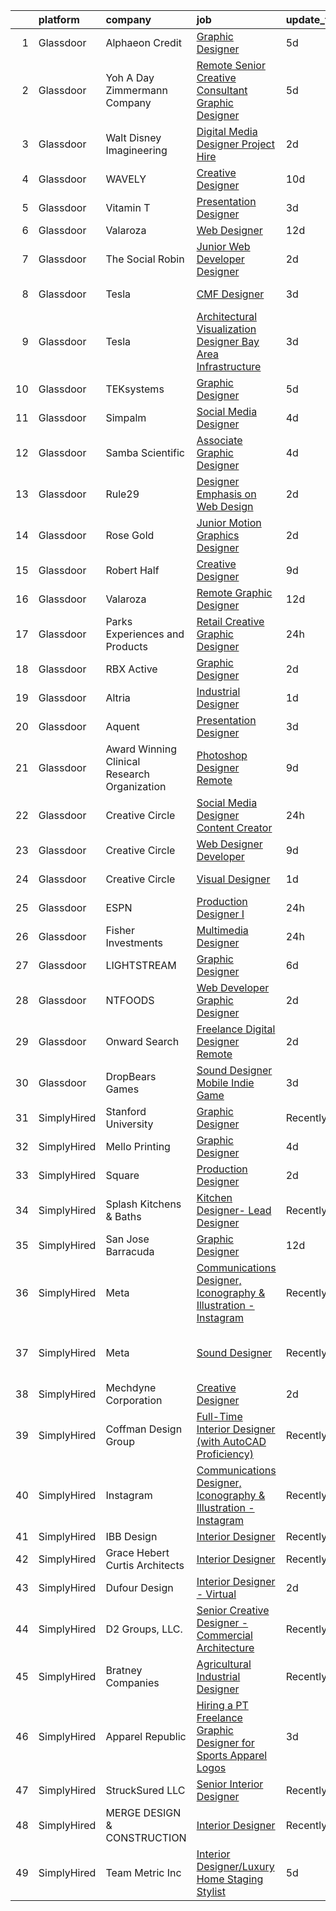 

|    | platform    | company                                      | job                                                                                                                                                                                                                                                                                                                                                                                                                                                                                                                                                                                                                                                                                                                                                                                                                                                                                                                                                                                                                                                                                                                                                                                                                                                                                                                                                                                                                   | update_time   | location                    |
|---:|:------------|:---------------------------------------------|:----------------------------------------------------------------------------------------------------------------------------------------------------------------------------------------------------------------------------------------------------------------------------------------------------------------------------------------------------------------------------------------------------------------------------------------------------------------------------------------------------------------------------------------------------------------------------------------------------------------------------------------------------------------------------------------------------------------------------------------------------------------------------------------------------------------------------------------------------------------------------------------------------------------------------------------------------------------------------------------------------------------------------------------------------------------------------------------------------------------------------------------------------------------------------------------------------------------------------------------------------------------------------------------------------------------------------------------------------------------------------------------------------------------------|:--------------|:----------------------------|
|  1 | Glassdoor   | Alphaeon Credit                              | [Graphic Designer](https://www.glassdoor.com/partner/jobListing.htm?pos=116&ao=1110586&s=58&guid=0000018378a658fd83c75dc492e14381&src=GD_JOB_AD&t=SR&vt=w&ea=1&cs=1_6773b9b1&cb=1664176511634&jobListingId=1008151102778&cpc=8795CF9063CD573D&jrtk=3-0-1gdsacm91ihnk801-1gdsacm9hii2p800-abcd5ecee57e47db--6NYlbfkN0BnrYInERJ5Dx43upzuCJT-nQFJR1QZO1CzI9s0vUeUfJZWnSVwM6sTMepdAUS1r-9wI9vl2Ek6oP4dSSjjvie65ySAeIg1e3HzzAQLY8ZWgdJ6a5iEeQCfPiomXysthzUx8llpKf_VXs7LF-k3ViVgUgdRJd4MlhboPWphQFXeypCOREIRtirE0vFZV2gl14mZLnaDfMxHBQDcXxPLVAalSRrqBRbMl4_99q6tRTOlRjF-PYYiy2y_Xiw2Vg73VgcTGuD5gL4MA9NnIsjXPBwtxH4jHKMKEylFC4V69-jAEX4HyD4DGoWLmb0wLFWmjOv81T_g0s9BPu8woaPMTrZE9ZjCM9tTSJ44fn6tr8Hg9s7F53WxJ4m5etioVdh5E5zHicLqqU-UvPX2nvG-A3HSemxOGjv2U97gmvOT690wJrawSPQS7HXmnH8W-G5frYWjiYqBM1HzQ7tW3un6df-IQ0kbAw9LsbgWsVEx4gG13zZapvg9XOhzB6qPQm0h3Sg%3D)                                                                                                                                                                                                                                                                                                                                                                                                                                                                                                                                                             | 5d            | Remote                      |
|  2 | Glassdoor   | Yoh  A Day   Zimmermann Company              | [Remote   Senior Creative Consultant   Graphic Designer](https://www.glassdoor.com/partner/jobListing.htm?pos=122&ao=1110586&s=58&guid=0000018378a658fd83c75dc492e14381&src=GD_JOB_AD&t=SR&vt=w&ea=1&cs=1_0526a62a&cb=1664176511635&jobListingId=1008151880610&cpc=42BEC95245890617&jrtk=3-0-1gdsacm91ihnk801-1gdsacm9hii2p800-61194d1946350c59--6NYlbfkN0Ae6Qmv8rNb3d5rEsMPL_plhvilYeiJERi7JqghURwQ9bm7MqXbBAiykq53oyuhTfuPYlFhF8X6HgwUoDGD5iKS4fjS8TWcE70hAqwUpJTB_osxRYZdE8qLbHwYCLVKa0Gde-vuAU9X0tJ7h4cMg25Wo5UlslE5_CfpadBdrIqtpJ8zLxfAXfRKEfvp0eXSkda-H32BkvO9OQ344gboZ5hchfskZGd70aX0BANcyPv_1sH86PgrMK9Lf1lWfBYzdY-M-CqXW7STUjWCBa9fcHgBx1rKMVkzHcj_-77R0D88wfsmD1vhB6M0T4Or64GHU_TWR6krkWvNLiRUkYUwRVKHcnndRLaH7yaPY8TuaHRYh3UXXt5zs9s5K2hKrboeUE0LMgXuaqF6UGFlgAdknFKmyvA6yutGxJycnjOI-Qy2Hn6W1-lwa44oPbr-qhOcfH0ITOD6e9-OSQ6Ekv2R1fwXPcVv8GW26GSI1Q9dPS-xbQhSldRRqrU7)                                                                                                                                                                                                                                                                                                                                                                                                                                                                                                                                     | 5d            | Davidson, NC                |
|  3 | Glassdoor   | Walt Disney Imagineering                     | [Digital Media Designer  Project Hire ](https://www.glassdoor.com/partner/jobListing.htm?pos=111&ao=1110586&s=58&guid=0000018378a658fd83c75dc492e14381&src=GD_JOB_AD&t=SR&vt=w&cs=1_963bd6be&cb=1664176511634&jobListingId=1008158048386&cpc=155EB9D5185558AF&jrtk=3-0-1gdsacm91ihnk801-1gdsacm9hii2p800-514e6df734af1d2c--6NYlbfkN0DAFTyt7pbDCC2JPO79CSdi1dIb81yjczP5qsKcZIxgiYm3-7g-689UDqHItQTwke_VEM3jQBujM6xSwsS2io1youCMPdKd9qb0_oeYnGuOQ6jS7T5iXnOH-GuuBjA-tb9B7Iq16BIuA_IMyNpbhwN6q7VUvapW4iwtBnU_6jxCKZXWS_ZEZ3ED4lrB9t2g7fA3phvkRI65gecVwyw-fiiz2nNn0yz6z3GOcUrNEZhhrQnYH8ZJIsAZ71BJ9icYWdQDH6JYwv-icFqyQ_6_WmyHOn3Z-X2WNt1GSbgDhkpFh6_wQi2j3Z6sfQK_ZteXmIo8desh8CdqCfPY7ToJ29AkGAOl_IUSgtQhkPK5vqJUzdVbTbYyoSQ1XMOKrP77jmGYMdhvYAutYvfXNKOAWVf5VVT1-I2njysU6NPqUrKaSOr6UU-zLIV2W9FRyPN8nEmCbKukOJFIaQ%3D%3D)                                                                                                                                                                                                                                                                                                                                                                                                                                                                                                                                                                                               | 2d            | Glendale, CA                |
|  4 | Glassdoor   | WAVELY                                       | [Creative Designer](https://www.glassdoor.com/partner/jobListing.htm?pos=105&ao=1110586&s=58&guid=0000018378a658fd83c75dc492e14381&src=GD_JOB_AD&t=SR&vt=w&ea=1&cs=1_06d37c5d&cb=1664176511633&jobListingId=1008142625068&cpc=8CDBB1EC89CF7160&jrtk=3-0-1gdsacm91ihnk801-1gdsacm9hii2p800-737676f5c0154e20--6NYlbfkN0CFsUkZ6y3FSz-mlD6L7ejB8QaNpXOZA9zECJrBSE1jTBuhyi8Ho6Z4rULrzApPUifffnvidq19erh0reHKuG2LGc-PaRBg9_M0nqUEoXY92QLSLCyvHryPIiTvUUp5E52ygbl_J0t6Wlvg8176ui6xWQB72LXkP3TfZk74oz6EzRA-RHxjNBNckmwEB7dQDsVQfr2fGbrVnE6KWj7FZQXvK9SiQ_z9c0Oo9T3fjyYHHe_jQGT6ICmmchthbsKFz1lny5rutHTnY28F54Z7RlfUOo7lSS_WGUn153WASuVkfPlX85LxyJp3W8mM9qLg0ph-kENcFmVD_6LwJ13ts9c-uqp8L5Pn-7nmNFxW53KxdbIkdd39aHCg9-zKtqZCGkWrsH9MUjp-g2j932q-Mci2kkAuOgJMIrJG8AD6ACabqCPd3m4Ij0JpEF47qCqQvzq7EsobeAf5MMy86KRVdLPV3f535zHckwj0te245X-Q_8npxMP7EdfzckXvKYI9bzWFcou9QvBVyQ%3D%3D)                                                                                                                                                                                                                                                                                                                                                                                                                                                                                                                                              | 10d           | Palo Alto, CA               |
|  5 | Glassdoor   | Vitamin T                                    | [Presentation Designer](https://www.glassdoor.com/partner/jobListing.htm?pos=129&ao=1110586&s=58&guid=0000018378a658fd83c75dc492e14381&src=GD_JOB_AD&t=SR&vt=w&cs=1_4ec0488f&cb=1664176511636&jobListingId=1008157089997&cpc=F41FEAB56D215062&jrtk=3-0-1gdsacm91ihnk801-1gdsacm9hii2p800-88ad136f7768b99c--6NYlbfkN0DMrcEu7yrtATojKJA7cEzGQ3FdRGWLh0CZQInL4ECGI6k5tN82kdM0OKoro5eXmjoLzNe9gkEIrgTKY1E3bSTIM3ovJvv87yNKFO9HMFtQk3_CWubqNFgbT3tcq5jdSgIn5zfJypJ9INedF8YYdrfsmDZp4RHJ0HciHXk9O-fuWmoUPxq7vD2HkWalXJC8H1gBfbRHbPZmraNpmdOFBAarG35qgU48M1LriXbyeIyj3Um6lEMIXbFl3bSOC_3tmE5xW1ZgAUXQ2KP59vkauH0pvuwuq2_EtqbhPUcPwvB-upG6lzdZj2M4Dgybppsc48zHLvJ8qjantNDf62PPy1GoaIXZyFYWwuFZsVbGYeZcx_N9rkvSmXulSbYylISnYQAKyRPcfMQRYDof8qjmuXn2yTGM5CiFbPEfavAW9ohdC5_9F6-rPJMmqJ3cCW00sIDwZbnr9QURRDO_Yc_-pGT_zmLr_DbVIJpWJomQagVFog%3D%3D)                                                                                                                                                                                                                                                                                                                                                                                                                                                                                                                                                                               | 3d            | Remote                      |
|  6 | Glassdoor   | Valaroza                                     | [Web Designer](https://www.glassdoor.com/partner/jobListing.htm?pos=115&ao=1110586&s=58&guid=0000018378a658fd83c75dc492e14381&src=GD_JOB_AD&t=SR&vt=w&ea=1&cs=1_9994c00f&cb=1664176511634&jobListingId=1008137283070&cpc=8795CF9063CD573D&jrtk=3-0-1gdsacm91ihnk801-1gdsacm9hii2p800-e7bd67bf739dd1dd--6NYlbfkN0AtR68e5gWpPxoovZgA7Udo-dcymoK0NpHFMpIgh7LYz-pALWxTaWXTuf_YaYMLl6HnR0u2e8VldQxFnwE1ILXBZhMhjYhKfkknD7NuIH00NYO5vPzTjAyeoJCCwgkuKjp_8QMPl8nZlAjYoJkoayNCY60Da6WB6sCWSJATqUWcvQvzgMbIfwB3rTAdXYfyk4o8ZQxCr26-Gk_XElh6fpUYzJsPqQqaAu5EYE5bglwPuSP-LnQnF2BfUA9vmDHOVyuJIK41Pk8Vargej6C8ADr5CuZm5PCufJ4XWmiWNotZGxDcdQHdpD2VDmyiXe3GmeosoOVdG-C49tAOVJDYuVR7CRr-dZ8mm-2AaUIe6qjsuylH9aQX7hP1-NlSYrGhq5ogelklSJn0NMQl9K9Erbez2lcj-jYsJHv-yxTZurPZGG7XT5cBT1VPyiC2MygesVB4ERHnyaNZtEQNnD-o124LfNvrBRIu83qbGEzA93OuarVU1ilAU5yL)                                                                                                                                                                                                                                                                                                                                                                                                                                                                                                                                                                               | 12d           | Remote                      |
|  7 | Glassdoor   | The Social Robin                             | [Junior Web Developer Designer](https://www.glassdoor.com/partner/jobListing.htm?pos=117&ao=1110586&s=58&guid=0000018378a658fd83c75dc492e14381&src=GD_JOB_AD&t=SR&vt=w&ea=1&cs=1_2d2dcf48&cb=1664176511635&jobListingId=1008158385207&cpc=32EE424DE2B657EB&jrtk=3-0-1gdsacm91ihnk801-1gdsacm9hii2p800-a4700ca198d49a1e--6NYlbfkN0BVEiCwtio_zq3mOGmhG3aHdQny94tlzy-k67z9IkphDraalBvzlH_uzJy8THcCVP2waJSd3yiwSETxdtK4p7WGdYe6iEdQIgLTJgRkgtmaAG-Ira_mL4q6O-3H-ODYq0f377Ah1rO660J0oLi7zvjCMqIM9s-nWo1gLlJP3or2dewY9edJ01451bpvce_yHEcXUnp1-EaPjthrk9e7n64tCCPL0QYbx_ujUPm_yEQznaS1HbPV8e8uIhkCyVtlMC6QIUW1fbeYQ4axP1MiX0882jHWOXnDceK5OOnmzOExcibW2e8Hmt63pGMVgcmbLV6RMrC8qgE1OVUAzWHVs_prMHrbd7tVLNUsE-bF_muSoHFBf30FsNL3nyLlbyqoks2DuPCA3pyObdmCH--eR_I8XUXRBLkCWKDWXfawIkIjDd_WunDJw3s_LCAepAidA2gyArZqSRYLUeWluC6XdcXphrriftXmMUdwLz_vzFDlr2app9UQCmVyaELQ-x2vzdNIM9DQUXlDqKhdsKvnouj-)                                                                                                                                                                                                                                                                                                                                                                                                                                                                                                                              | 2d            | Dallas, TX                  |
|  8 | Glassdoor   | Tesla                                        | [CMF Designer](https://www.glassdoor.com/partner/jobListing.htm?pos=104&ao=1110586&s=58&guid=0000018378a658fd83c75dc492e14381&src=GD_JOB_AD&t=SR&vt=w&cs=1_2b3258ba&cb=1664176511633&jobListingId=1008157424265&cpc=AC285F3A3ECA6BB0&jrtk=3-0-1gdsacm91ihnk801-1gdsacm9hii2p800-e5b6fd659ac67109--6NYlbfkN0BkX03mv_qGbDFMol2YHqLRvzzvm2LmpzMO_FcYL_FtJlnJTzsjtFTdelRG5HbGrIfKuF7l_SRluIDbA6x7-ZrHOnpgqq22kdZi0ruDgq2iCxZdrNlVNwoDh--bCuMS0aMg8vLSPT54XqRbM-4oy5TLAqE8B2-G5HdLOZK6iwwj53U5zWpGhWqzSvCo1EtPWaJs6BPrhQ_IbQD9CBomJZ8CfUf-AHt60WhHMtQyA8-kfAIJkOWJCYWavT9sq1aGQn86K944DM8MQHemy5Ps7FVA0V47RlqZS0WT02HK3a33kQ1Dj9kpGUtS31VHM6bFQzjcovghi8WTnicvJXw3SH7pojeGSD_AWAEowkeORxHppjJMSzjvSy2zV63CGZpgP9Bf6InQKWPm5wfREGcS4sXkJVmL5ppJxsBGqKNjWlUBUauGPTTyrahBJqDXNQvgHUhiSjf8NOOEhJIc6GCyGMI1-A8KCgOoDiekcFp9ciMJWg%3D%3D)                                                                                                                                                                                                                                                                                                                                                                                                                                                                                                                                                                                        | 3d            | Hawthorne, CA               |
|  9 | Glassdoor   | Tesla                                        | [Architectural Visualization Designer  Bay Area Infrastructure](https://www.glassdoor.com/partner/jobListing.htm?pos=110&ao=1110586&s=58&guid=0000018378a658fd83c75dc492e14381&src=GD_JOB_AD&t=SR&vt=w&cs=1_30d32a75&cb=1664176511634&jobListingId=1008157424103&cpc=9908D8D4413DBB8A&jrtk=3-0-1gdsacm91ihnk801-1gdsacm9hii2p800-c00e3ce54c079d87--6NYlbfkN0BkX03mv_qGbDFMol2YHqLRvzzvm2LmpzMO_FcYL_FtJlnJTzsjtFTdelRG5HbGrIfKuF7l_SRluDws8697LYRRPx4MMFF7B7pwyjHfCpqmLzDqtWZBv9sBU-l4VTomUZzFVEn3FD13pc01LVCjOXxofHXMT-b-Wgq_cKBdsuUzgshXU161LhD5RDvAit5h0xS3jpSwphVoS_u6sA1x81W6BvL9pSQE7bYP8Qcl1C8tmp5BUdsVKTOz4KEhO4xYQbf51aFOerm9YmslCnf0Qh29smJMxYA9RsITF36SU4wUNd7R5s1wkr5mw6sTIj8kjHd4M_5m9cVcQYW11l44g6AK33DDJruD0aMwK8gPARUpA5CeApuZgDcZSwBaGfcA5KnRF6SUmTcyaWbUW_GLdv2clANzJbPiT7Yz9GuBJljLgIUh6IOclw8xmsUm3ipUrJGVV0HTPWf0c26D_sSXjCVm63UgEpLRwlXkqynNAWHWuOyKqXqyS9UmeUely6jWXFzXm_yuAd_xPyUJQD4SjMswK-wHqRZ6wS8%3D)                                                                                                                                                                                                                                                                                                                                                                                                                                                                                     | 3d            | Fremont, CA                 |
| 10 | Glassdoor   | TEKsystems                                   | [Graphic Designer](https://www.glassdoor.com/partner/jobListing.htm?pos=125&ao=1110586&s=58&guid=0000018378a658fd83c75dc492e14381&src=GD_JOB_AD&t=SR&vt=w&cs=1_bc54a946&cb=1664176511635&jobListingId=1008152122701&cpc=5EFBB0462F9C6B7A&jrtk=3-0-1gdsacm91ihnk801-1gdsacm9hii2p800-57eb7788ebfccd96--6NYlbfkN0AuKz8EBO1xHDEL7V2YF9xF3dC_I9B9i-Zw2Jh8clPMK3KTieKealHQySFBD4L6FvN3yT6R0s_NIyCXReZvmu4kXgX2zyVoKuxs-Xiv3MEtbzhVPXRCKLg9lYfW9Byx-5OjnFu51hXtuvS3a86DG6QP5Eop4ocy-tdDYoIlgjVLlaxuPnOEiHEUvjKn3FvKnrVwK1JcpCGVEWWiNYrdilVQD_SmABdW0EOFzA58nXuzvqA3ctsT2o-jtSbk3mHk7DjpDCvflAl0W2ziRv5uLhLgmiKsgYdt0v8PCalMqPXrW4WdZaFbWYIhKtVnJb1_wcrJzLMdTj3GCA27luefZXIFy3suIIP_mi94C5ESiD5JJ7qwE6V__1t5QsaRzjoFPXdQREcEUwu1PhoBiOMQFxPmKczvb0FGAfe0bhDxMyWzI_a25ttrTV5VVpYRicXrFs0QmTjcljRCiQ-agRhI4CSnBH1vXrD2jC4LTzFZpEQ8slTVudCoiyBp4ni6b5fUuYt0k2SQvHoWKqoJfxyIoYubD4XMkp6cdw8C4eFUm7rLzWyj8ybpUHtATC73lp4nLKbkIpZHefu7rjrSXzYP0nJRPdMrgj_azz_A2Biunuf6IA5gah4Wk0Ac55qXzcym8uTF1zRYqypCj6wD9qUKm99JVGhBqPzmrfiBDqjGpdvpgbVnwTHt_kOejEZ4NbrGG7eltR1UhncCXIUWopya64MdxKFx75n68LA3FdKlgOMzz70ByWguODsZ0iF32RsD8Upq24u0XhAVQdoIPvXFVGiA9-gatIKAnIPZ8Buh1wbryeJMBuYSguxjzQojn_NaIisBAeNZW8_WZekZ8x_TZ3KrtNduX3NuEioxV33BmVF2rVjIH0A6LEm0K7AkEMI1MmcJjHpzkA8NImQFD-I3tE1CcG3o4R1OaUufo80z7ph1CcXu91623Z1z)                                                                                                                | 5d            | Lisle, IL                   |
| 11 | Glassdoor   | Simpalm                                      | [Social Media Designer](https://www.glassdoor.com/partner/jobListing.htm?pos=124&ao=1110586&s=58&guid=0000018378a658fd83c75dc492e14381&src=GD_JOB_AD&t=SR&vt=w&cs=1_88a44e88&cb=1664176511635&jobListingId=1008154093263&cpc=32EE424DE2B657EB&jrtk=3-0-1gdsacm91ihnk801-1gdsacm9hii2p800-8033258d13b4f54a--6NYlbfkN0A5_CZTeAtz3kOtxEKT8EXy2wheS-5sh6-eDUvXGvBqHzlUF1AGTlUbyxKlbFF4E844SRTgHgMPu8KJtz7DIOuGXCAcIho7mbP7KiJebUZzKecYbHnXPLSweYvdGDLdpDb2yy11XeJIXAKSpb7xy560AiPtZ5llt2zy-ZvAJzCHgIXGJgSBQ_bS5uk6IPZjWJHDlSndp0Wv15P7DNcjNFWH6Va9C-XElJLzAKwtv7qZIJdPptpZZWdf5Y515dJHUN6pWTtjAmdCS7En6sBDTQWOZ3fqFt6WuiFgTIaamyChNQnBrhRfht5gu2lN9EStZuNJINB402LKz4HwdsqkCuSfi930eQFyiqrY0r2sot6IiK15VrHdRayQpeDl2jnVnxbNxZdfDPsRk9tWs6YPCgDVe3uTr0tr7FfzQ3WGqGyfRs9GVFihPE6Ss4hpgFtQ8zcrO-bWawY3dPnXybvItN7Z2gNhi6VHdmdnBJHA-M3-uHanE39F-MC6J6c4ZY9j4Sc8ndWEvsCqZpAnOCSgn9ASdXoChHE8oj9f_juhU7sjDjqzA3PQU6r5W_Mk8buLlxw%3D)                                                                                                                                                                                                                                                                                                                                                                                                                                                                                             | 4d            | Remote                      |
| 12 | Glassdoor   | Samba Scientific                             | [Associate Graphic Designer](https://www.glassdoor.com/partner/jobListing.htm?pos=114&ao=1110586&s=58&guid=0000018378a658fd83c75dc492e14381&src=GD_JOB_AD&t=SR&vt=w&ea=1&cs=1_f749d91d&cb=1664176511634&jobListingId=1008153758790&cpc=8795CF9063CD573D&jrtk=3-0-1gdsacm91ihnk801-1gdsacm9hii2p800-122a8512618058d8--6NYlbfkN0B9r7Yfsmq1dEg5bJrWknERXzKBmO7UocWnp6Z50Xo8NzPq1eoKgHtnu-tYQIQxm2o_SrCwhlZdubjbRM-cBYG7X7k1MBmrVfR3OmyNLCl5MwVu7zlCd8Daf3sGi5GObRcLDgfINdOCMKivG9hACyrgIVx1_4TkBt7CqWI-cv3e6gfYqTMq0Jda98cvSBaY_z6Lx-A_rnJf2Kzxf-T9V4LX4zFgQAaA5wI1Wi48F23KITDIkF5wj5aoDa9UHJPT3xomZwHYlsoYAgPFhk7xANe977SbCFf4UmIodSKFmFFNAFjHpwKEHn6ojZ_1RXltWrHhuiHyA8Gf0TvGMMIRR4kZSH7BIPW0upqo_ivoou89tRZyS7muMT41bia16oDThjJkW75EVIpPeHJIP66EPqKx_xz7yaDd2SEYX67v-n_gNBPURKLER4whZJjb7s604J1vzFaRy5nB2c45PKy2aSpdGTG8SEy_VbU5gurnA86JGTrPfYaQZ-ukITBlS53F5rZhv0KQj0QCNQ%3D%3D)                                                                                                                                                                                                                                                                                                                                                                                                                                                                                                                                     | 4d            | Remote                      |
| 13 | Glassdoor   | Rule29                                       | [Designer  Emphasis on Web Design ](https://www.glassdoor.com/partner/jobListing.htm?pos=130&ao=1110586&s=58&guid=0000018378a658fd83c75dc492e14381&src=GD_JOB_AD&t=SR&vt=w&ea=1&cs=1_065cc5e3&cb=1664176511636&jobListingId=1008158594367&cpc=9908D8D4413DBB8A&jrtk=3-0-1gdsacm91ihnk801-1gdsacm9hii2p800-7b6a7981684e826c--6NYlbfkN0B9sbPvFWXKIKsO82pV8fq5-lBUJMdMZmNkGwz4z96d9XjXyz_N9W1xvX-H76EHUbuNJNSqlv7PkntgVBMySYkGe00W1FXl6GZmT6Biim6f3Tt0l-4yy1e7yU2GIdhkPzc62Mp1Kp_3FIqKEAhY7uSabq6jE9oThfMIX5ztDkyfLHAVmKSmf6g-xCpa7IBsRI3Pd1Etm8dZcHp3nHUT2ORaHKgswXHwOi9QPUzPgYUJJd3Y079CZX3d5xetj3oLxeRFvn6BR02gw8vPzkoZDn0VaXhgkEuTTzqlLk_bJ9zjIj1tyi_P3_ATGzroYgpvDfqjNiZdSjG4bMytAE73T6oi6RHOkMAfTgTwkukpzlloGaPUQ3I16wf8K_TGk4aeTLTWoKexNb1Et082pNS2ZxZyCm5lkIeoeA9wBLNRHvcYRopnW-ikkL-ALJrYA06fxM2KfdaJCtdxed-TjlqEtW2ZI6VIWUEg1OA2-_XPFRVJEcO_skudUH8m9RvT4kpCey4OHKR_SyTdYA%3D%3D)                                                                                                                                                                                                                                                                                                                                                                                                                                                                                                                              | 2d            | Remote                      |
| 14 | Glassdoor   | Rose   Gold                                  | [Junior Motion Graphics Designer](https://www.glassdoor.com/partner/jobListing.htm?pos=118&ao=1110586&s=58&guid=0000018378a658fd83c75dc492e14381&src=GD_JOB_AD&t=SR&vt=w&ea=1&cs=1_1d194d13&cb=1664176511635&jobListingId=1008157920523&cpc=8795CF9063CD573D&jrtk=3-0-1gdsacm91ihnk801-1gdsacm9hii2p800-5c858e4f830d7c84--6NYlbfkN0BkbmWc524n8nBCFPsW3pckO8GOD7n_LjyflpGml71e43gXVlJumHvHKACeMbDDkheIu2Nk5BuWz_Fk_rfatpGch0SS8jfygLn5A0_-AuDzfhwDKts4uwYT3iEiUlzE62D3Z-Dyxq-3jm-9aIaPRGdVYxgnbNELRh1DVuKjIfm6wM1gHJPqSvtCZmoK-1VYT-N_zrwLvomjUTnLCuc9a7B-AsXW-tUHwWbj22LTgsnzxU75pT-ilVKLEQfDogcCbhqaQaAvFKxtHOcRVM6VNSiOjwCG8rSGWH2EvaExxS3CgKVpQmnLo75lUZ_EkUACDR7sAW-HKjpyRFTCd76829uM9etGRH2Awbum5B-7SmVytwRN31gGz2g5IkQ21e5UsRT-bSq_CAq1nQxZv2f97Fyvl-Rg-fNm55SKmfZYnGdCPAA5YuG8GU7G5B0xpkzGCFMZGsv-t5cio4mDr_TxxhQdhjnv9TL68zpmaF9rXJOzr2JE7fCFWp68ZnMCOD5UA_gPUVuBn_9OFA%3D%3D)                                                                                                                                                                                                                                                                                                                                                                                                                                                                                                                                | 2d            | Remote                      |
| 15 | Glassdoor   | Robert Half                                  | [Creative Designer](https://www.glassdoor.com/partner/jobListing.htm?pos=120&ao=1110586&s=58&guid=0000018378a658fd83c75dc492e14381&src=GD_JOB_AD&t=SR&vt=w&ea=1&cs=1_440eb24d&cb=1664176511635&jobListingId=1008145465086&cpc=FD1C1DA32C38CFA7&jrtk=3-0-1gdsacm91ihnk801-1gdsacm9hii2p800-dd9eb1a10e487358--6NYlbfkN0CpzDdaQkua3np5pkmj49lKioZwmwxQ-yx5plwbYmV_My3ZZxK2JCK7y7YJJGYa-f5aOOQ1xL93J6HykvCjSRdpge20ISzulRd3OVaupE7j4p2G_Ol_Wtu8UwbdzWWCPJ1cvV2jPKjUmtA-PoEijgl_sIEe14uQBhH9KdIn0EfHgDB7OWE3RJORrov3lJ41Gwswp5-036IxMfMcizU8Jkk5s0nDqq2SLthNkfGPrfRZVJQvAWWU4RqO0Y-fpH6nSZHmKQPvGzLIdKZSwID5e-vpNWEbtRkbdM9ikYVftNGg7Z_nfaw0QrtdTjOquiW8yEYFw7Qv7-n8q0GFm06CM7044JQXLd8Tyh_OVdpeQ3J2eLPCDrZBl1hvf-jTbV8e1ZlaS2ZZSxJnwNVdfkXGJeuLlaT1N2AMzAIloLj0QrD7skoZu7hkCR8o5uH3nb09fGTnF7_hrzoks4o_ZyawHP6pFH9FlZPbWFkdiQCdLGKV2teFg-H7RSvoPf9R-PEtOQ3DRRZAF-eyNJBBvqUDWWKZhmrmtaDvpz5rWnzpMf8zAz0bpX3kM1QQiXp5pOk2Hcg%3D)                                                                                                                                                                                                                                                                                                                                                                                                                                                                                            | 9d            | Duluth, GA                  |
| 16 | Glassdoor   | Valaroza                                     | [Remote Graphic Designer](https://www.glassdoor.com/partner/jobListing.htm?pos=112&ao=1110586&s=58&guid=0000018378a658fd83c75dc492e14381&src=GD_JOB_AD&t=SR&vt=w&ea=1&cs=1_d4a72de7&cb=1664176511634&jobListingId=1008137095936&cpc=8795CF9063CD573D&jrtk=3-0-1gdsacm91ihnk801-1gdsacm9hii2p800-739c9d6a71a72283--6NYlbfkN0AtR68e5gWpPxoovZgA7Udo-dcymoK0NpHFMpIgh7LYz-pALWxTaWXT-7nX6wHhEykZksmTZ5JhukyEdmiwSHwtQSTcNlpGPnpfI2cuG4LXi6WsDZ_TSUR9qkC-NbKGV2ocO6SwTVsqb7RocpBRdKx9nQofAPWA0z0YUS-MicLQY3jgsOcE-GQkrx9SQBB4eBOyatqwrcxeEQJ595Kv_8302qoV1NvrawNfRDqToRDSPYLfMBzTJCadOMg8xDGF2aZ4r8Y5vjab0fYQ-PqyXl1xb39yOKWwXM54TAzB6fpYbZF3Fd9Tj4zDALk8PtjCBk6gP99jFfGxGBvyK-nrTzFKcvP1alXOacx77MJ8PJpRf4E9P9G5T-qnEWkIeCRBtDffSHTZLW9uBCLHIkfRojfkDGsnNX1l6eCdvhvEcAh_Ec5F8fYW2DXnI3xlzWxWM7iHfWqp5Rwa3y6CQqSKINs7WCyWI2dNunS43cMWfn-GchMv6r9U-tU80oMtZmOnILs%3D)                                                                                                                                                                                                                                                                                                                                                                                                                                                                                                                                                      | 12d           | Remote                      |
| 17 | Glassdoor   | Parks  Experiences and Products              | [Retail Creative Graphic Designer](https://www.glassdoor.com/partner/jobListing.htm?pos=113&ao=1110586&s=58&guid=0000018378a658fd83c75dc492e14381&src=GD_JOB_AD&t=SR&vt=w&cs=1_c98c3128&cb=1664176511634&jobListingId=1008161328888&cpc=A65DF3A704A48F9B&jrtk=3-0-1gdsacm91ihnk801-1gdsacm9hii2p800-e058d051e966c35e--6NYlbfkN0DAFTyt7pbDCC2JPO79CSdi1dIb81yjczP5qsKcZIxgiRd1qisRd4re16D_VG3-wzVq3sdwNCvtpX8GCQm58CkAvZ5k46yBBmKUCr366TVSbY3gOKClzE2pQE4aYa3h3c78h6igMKFyDjJgP6NS8j56V1Z4WKIVoQ4-L7-hDF96upGUSDMD06MpmC0bJQOM_hO1YGf2dtoFuFrzcdk6L-FwslKLklXwSg3GZmeGpRYsscjpYCq42J4NRL0sZFiddti0Bduz7QxNRaIgw2GR4g-uAbY9VIewcaGF64BkqwkTqIggXmBQogeqa-CE-tB4O-Zcu-5OD1GfjsORCTyiNkyc3hTXgkN5cN9Blg9TED0t7mtnO69mIl3IhuJtb02XMF0S763D7z3vXE50vcQJgpvPs-NBTgX0FN_aqbxnXzWBBcdBpE63Ts9UPPtLBamfrqs%3D)                                                                                                                                                                                                                                                                                                                                                                                                                                                                                                                                                                                                                  | 24h           | Kissimmee, FL               |
| 18 | Glassdoor   | RBX Active                                   | [Graphic Designer](https://www.glassdoor.com/partner/jobListing.htm?pos=108&ao=1110586&s=58&guid=0000018378a658fd83c75dc492e14381&src=GD_JOB_AD&t=SR&vt=w&ea=1&cs=1_87612b83&cb=1664176511634&jobListingId=1008158214548&cpc=6FC5BA77C9A4CD78&jrtk=3-0-1gdsacm91ihnk801-1gdsacm9hii2p800-11ee68c78bc4dabb--6NYlbfkN0AZvhOkyAhBdk5de4Z0mdPYLhvhL4eVWkjtXgH2Go7PuB2PCcyCTWBkulzMGXqeyC5CCXnzDcknSTuJ9_8HCnmOl_vHzSr-Lg9bH_6uhCpGsu5kyviSmhYY6rJouBs_btzlMoGvwqknmPRYlPqt2dwM3_R2H92pL22H6jUfJyUun9SK_MO3CpX83xMvNLc-ypvfZjC70IN0oqVUkl7DBHxHNUScnt3u2SpfUAxueuVQJDQU8DYZt_o-eu4sY64BhkuyHQJTkdkgemuRDcYwi7KnUNbBsTWRn6pJ4kN8ngRBMIxHdAuAriLZW144KddhTLfpGZa-hawiPWHQYlHOyb6G15cLZszpNDLmZed3S8tvsED-avIvmFw-4V1B0A0nTz5EZdAPGWWhnF26iGTPGoZXsIluZFZFfDhBU3F5vs4ENkfs4yoCL__ValW3Yn_QC-_wr2HIVkcNJ79gLd1DefrfFHsWBIN86jhzTLN7kWJ1n0047-YXeDweeRuDhtioXww%3D)                                                                                                                                                                                                                                                                                                                                                                                                                                                                                                                                                             | 2d            | Remote                      |
| 19 | Glassdoor   | Altria                                       | [Industrial Designer](https://www.glassdoor.com/partner/jobListing.htm?pos=106&ao=1110586&s=58&guid=0000018378a658fd83c75dc492e14381&src=GD_JOB_AD&t=SR&vt=w&cs=1_916e3ae1&cb=1664176511633&jobListingId=1008159562624&cpc=6193B0C32834B022&jrtk=3-0-1gdsacm91ihnk801-1gdsacm9hii2p800-dae7585cbdfe5b84--6NYlbfkN0B7uvCxWIReGEPHRUWBAmdZCCuHbj3nWC4Rk-wA8y_4CT8utHxNo9JwuAiNw3zWi0Ut-hp4hm329LhU3GNcAfD8enp-UjrpsPeL5NYJYIwO-vlNogM3JUl3kEFXd5j_tN4gFC0mW7_97n0EzjjgpUg4KtI2uDWmQeQ7t19SOGmUDFEddkb086YEtCzGD6YVOMBoU7Zx6N3j0jPRs-GNP1JGoVTqQjeqoNvSgIzQYqjUyRviWXwaThuWRq0FGbyhOoIVHSNu6QkI5KA_ZI95dx4jqsfHzlX0QYVv3k1oJhbGyZttbqYOx4mJeqIKHIhjrfVc9lzdzmgHlXudWDIfCP7YviRMmfr_2yohXz4fS2b9HnTdwitZ0alpHMGTX9SRRjdnsKiaOHznIHzetQgYfFrHCus6uYo_fkx4ChixW_RM-EM1d_a1ZZIZmMVe_wePhiCBe1QbAbu9wrWg-rYf5gCLZVwyMbL9dwEQ-Ny07-thvY9dfjcJcF4B2B_TKrcEX9KwbD8TQ9jxuroyFk0AqrtFIXfxhNQeVaz5Z3ty5JnCjU3LnZZ4vHqPP-83B4lW48IukwYGHycDcPPAvi-rdUJRFOWnm09OaXp-vh9Hok1uRlyPs_c9It6JSnNSTnMZf75zgWwnTxcZYpCyDcXv0MReo2letcE0Vr58iTn9Sqrk-8crHjCxQ1mSXbpYCXKHGRgvTJzosvMSwk_uu0_nsSMt6eJK1SSw45s%3D)                                                                                                                                                                                                                                                                                                                               | 1d            | Richmond, VA                |
| 20 | Glassdoor   | Aquent                                       | [Presentation Designer](https://www.glassdoor.com/partner/jobListing.htm?pos=127&ao=1110586&s=58&guid=0000018378a658fd83c75dc492e14381&src=GD_JOB_AD&t=SR&vt=w&cs=1_fee378a5&cb=1664176511636&jobListingId=1008157164735&cpc=9908D8D4413DBB8A&jrtk=3-0-1gdsacm91ihnk801-1gdsacm9hii2p800-93243c958a08c44e--6NYlbfkN0DMrcEu7yrtATojKJA7cEzGQ3FdRGWLh0CZQInL4ECGI9gD0Wolx9R2EDT7B77c2cTd71nsFwcUMF8InWsKrz8kmqPnFI3nwXGeUR0o7SnSTQ2t5zyD5S_rE-Mdwqijl3Ss5cFEvy_po0wEIawymqV0imnt1dV1lA8nwwkq2vMGDTm0ICmP0mV-4uhMuo61lijHrGZtEIoGO4BITI-JIGkATWifZBMZwkA72DmF2phaSppMclsNVkZKtQ6P-nbdp0Tu1vQ_r7_7279CoSAFO1oQtceKPEEqlZzU4vWJ9WgOrfF9yW-og4rc8zoROuyPRXLN6H6tuO8GaS-gp0T8otdtO4gFAw4GH_9zgPdtc0j806ur4P-9l70SGzdsLlDZbRzsmrz0IRUkmj2H15QRVLYcs5SLcSJUHmZavLiPf4Rnwn_AnhFFmuwH_T9XPgifsyvH7LKttQWWcW_BUdRajY7jYOmPoo7_1X8%3D)                                                                                                                                                                                                                                                                                                                                                                                                                                                                                                                                                                                             | 3d            | Remote                      |
| 21 | Glassdoor   | Award Winning Clinical Research Organization | [Photoshop Designer   Remote](https://www.glassdoor.com/partner/jobListing.htm?pos=101&ao=1110586&s=58&guid=0000018378a658fd83c75dc492e14381&src=GD_JOB_AD&t=SR&vt=w&ea=1&cs=1_c8902531&cb=1664176511633&jobListingId=1008144475055&cpc=07D58528F3898F33&jrtk=3-0-1gdsacm91ihnk801-1gdsacm9hii2p800-408acba2c8c62e7a--6NYlbfkN0AFCFO55fpwWo6oa9JKI3JcI2oWVPcccBj9Y6s5O2226Dvh15T1RmiKUF6Bkk2Tk4Z7BPQqCa54-e064Id8IzH-IWzj5_pJAzwqp1oR83P9plMbnmddAKZul6IIHzOn2_DJQREza9zEew-mX-MVDNw2Oq34c8u_ibHHSjmigu81FZv_cOnB6PCrwTPxMudVulUr_G8wK1S4RuVzv3UssVoapbCfPqY54UCj3cuDkR404RF6feF_y-Cg_zqChGzxjUNWnlLFAV6mLvK6sTYZBpQTpxV5wVCG73mRGczKqUSqBezEEZ4McCkgSQpoISvZQdUQccT3z9x4TvL4sU-Rs8IRtmXogL348aWBvl2K7OlVOWz7RXHw6r58tuyWts-N0b1a2muIZx77KhiHKHWEqzLa6EkDTUlUvOgOnnXHIQWDAtOHQ2M0377eAHGQeVvMPjhzMKUQsIZ1U5TZsF-BnvGffT5AW3bgRWFZ7VFxSG6d0dei-A0VPtNOhEWHGzoJeaqUuaBhu-pQK-z69CXtwVRE)                                                                                                                                                                                                                                                                                                                                                                                                                                                                                                                                | 9d            | Remote                      |
| 22 | Glassdoor   | Creative Circle                              | [Social Media Designer Content Creator](https://www.glassdoor.com/partner/jobListing.htm?pos=121&ao=1110586&s=58&guid=0000018378a658fd83c75dc492e14381&src=GD_JOB_AD&t=SR&vt=w&cs=1_43c355d3&cb=1664176511635&jobListingId=1008160429794&cpc=B076152010A3B66C&jrtk=3-0-1gdsacm91ihnk801-1gdsacm9hii2p800-fc91e2e702dab2f1--6NYlbfkN0BPwlZa85gbT4Q3XYQoU_uQn0Qmw9zd_9UNfmcwtqAVud1yvyq1Z4UAlx1bxhDUi3KZ7XhCf0NRHAiJiKB5PQ8Jwin_xVrqSlFkEgQLYqD2IOMkVg4HoN76l9O5pt3NUkKOWjiNRAV5eChZDyZQacrlyffxSJFFla35QQSwAosDon5Pgv8hpQs_opL3Ps7FMF_8nbzSXObmaU6nIfJvWX6qHP770RJ-socGNZk-L_OMeohl0WKquBQdEADdX5b1G-ZOsxWv2Gj52bGY4hO_ik49rvqMLVqkydqY4HRHvwqlaIGFmobx6VAcEaH3YmJpBC9zGUFTOFbqorhQSC3E9yY8frnBpt0QaA6I8I01NYj2uTnFDLEtZYce_rqCjlJQ5oTxNGbWbUHU-iOukdAohvQn1Tr-ox9X6S0LDte_qLnzDuXidDn1bpTsHje87hHMKsuzeLNdZkyq3xuZeXmXjwNQjFjmCknMVfZ3wdAcIhQm3ZjMinGGfRL_3-VufoZlxj1H6Zhb0sH2ReuJc_nA93yV)                                                                                                                                                                                                                                                                                                                                                                                                                                                                                                                           | 24h           | Boca Raton, FL              |
| 23 | Glassdoor   | Creative Circle                              | [Web Designer   Developer](https://www.glassdoor.com/partner/jobListing.htm?pos=123&ao=1110586&s=58&guid=0000018378a658fd83c75dc492e14381&src=GD_JOB_AD&t=SR&vt=w&cs=1_647df26d&cb=1664176511635&jobListingId=1008144518073&cpc=47CFDC01B3F81FAC&jrtk=3-0-1gdsacm91ihnk801-1gdsacm9hii2p800-509f68923e5c071b--6NYlbfkN0BPwlZa85gbT4Q3XYQoU_uQn0Qmw9zd_9UNfmcwtqAVud1yvyq1Z4UAlx1bxhDUi3IylK4O56pvEW6nbq40hYO2z1Zqn6T_tUYXwOh7VB0bbJVVxeqDOCJla6Nk70emjPvRumMlH-6lYRvkogN5p-649NG-Yh8cwCHV7E95Ji0fYN-xtfAs2-FJ9NHryZmFASvcTsWTwYzqQbHajZbSkcs74r_Zm8LYMJWmi9jB7XV54neZKnav4hJFRB62_dVVPBMxuHVw-08S1P8w8feR8WpEc5pwZpBwsKNB8b6jEDfZgT0pM_zTmPMj007fr4y_CITjK8OCKIcMKmJW4bxbnnGq4BI9EUx_s4i3Wn2ODogPk-myMDOgjONy0rfDGAFZvguS8JxwNwVV4Z3SVYlNpZ9KO93UXLLYMhVgjgu5iyQlenffKsEpsKc6ZmHNiJnnV3bQlC7kt0rizYBfytGPLAkmF25R3Sgy8JmSMxerPrmX0K0odD42GhMiyGM628D1dkIqVkRJRu1BI4lC2l_HtEfu)                                                                                                                                                                                                                                                                                                                                                                                                                                                                                                                                        | 9d            | Irving, TX                  |
| 24 | Glassdoor   | Creative Circle                              | [Visual Designer](https://www.glassdoor.com/partner/jobListing.htm?pos=119&ao=1110586&s=58&guid=0000018378a658fd83c75dc492e14381&src=GD_JOB_AD&t=SR&vt=w&cs=1_e85fd024&cb=1664176511635&jobListingId=1008159692201&cpc=82B3195DA92CAF92&jrtk=3-0-1gdsacm91ihnk801-1gdsacm9hii2p800-adbd14ebdae22025--6NYlbfkN0BPwlZa85gbT4Q3XYQoU_uQn0Qmw9zd_9UNfmcwtqAVud1yvyq1Z4UAlx1bxhDUi3JW7SFxrPrKhxvwDRSOp4KS92Ik-Oysvvh5vVFqrMlQobhtm3baSjUYY382I13WR3LUEC8uUxrpTWn1cBAxSTqiEt9RlRkIyJyst1Ozt2G3eyu45ncwfy-4S6I_qzc2imzfTkUp93c8KWByIGolo2FhdeBz4Dye9pIDWe131oneGdcBmC1LxEhPFieOzcZ2a3QC-OUm5FsgZkY5kqiGBU4KIE802o5A5l5Rrri8fjKk1u4gA2q5JiVL1KWrEdPSJZGE1zRi31LIVqA63Dz7Ax62h6hLWu9aFXZBey2G0771LKCS9FWO5jwROgCA2V1HpVIasJS77J15mcVQGXd3kXIs8pC8Afj3hMe7DusvCGTeW0XCXafQ54t2GFKfxuTwZREe8I4TKyGBdbAnnPwAaNAzLHAHcGYVEvE8kbYppl_-YL4KmYxZyDzS2Vb-OoB4xKH7-oL_ARxE1tw8lBICg-_q)                                                                                                                                                                                                                                                                                                                                                                                                                                                                                                                                                 | 1d            | Mountain View, CA           |
| 25 | Glassdoor   | ESPN                                         | [Production Designer I](https://www.glassdoor.com/partner/jobListing.htm?pos=102&ao=1110586&s=58&guid=0000018378a658fd83c75dc492e14381&src=GD_JOB_AD&t=SR&vt=w&cs=1_b12a6391&cb=1664176511633&jobListingId=1008161328881&cpc=F41FEAB56D215062&jrtk=3-0-1gdsacm91ihnk801-1gdsacm9hii2p800-2ee4bcd7c3c9506f--6NYlbfkN0DAFTyt7pbDCC2JPO79CSdi1dIb81yjczP5qsKcZIxgiYm3-7g-689Ur9xqU8QiYHW1aQC5h_RHpTgEY-FskeGoLow4ZFeQjQUjGNTpdwi8cW5JzQV4fP8YX3Bl2-j0LdPNfTuX5KesE9mlFQ_ROwwKN4PSd0aD0uZmpd8JuK0-cXtz-Hw2hPshmJU01LwqG_uYn_dUnuanf45jRI2hFqii2XEdLDTEfA1g_MlUAe_1Ljor6YdKPEMUUwLRVEkXwBoL90QyYBAH8ZR1mEoS-bE8EVietL65RzbS_XKK2ZAQxfvySEjvl-bdZuI3l_QUDApkBzCIoDR-qAk8s5rOLQCd3pdS98F4LkmgB-YVvlDOy-0TG1328CT4OIb3EtVMAGHLZChrrpCRxwzhmg5EmBCUAHg2a24s93hkLmcbpo1d963UzTGDTKTS8LANfQ95-e0%3D)                                                                                                                                                                                                                                                                                                                                                                                                                                                                                                                                                                                                                             | 24h           | Bristol, CT                 |
| 26 | Glassdoor   | Fisher Investments                           | [Multimedia Designer](https://www.glassdoor.com/partner/jobListing.htm?pos=109&ao=1110586&s=58&guid=0000018378a658fd83c75dc492e14381&src=GD_JOB_AD&t=SR&vt=w&cs=1_accce6e5&cb=1664176511633&jobListingId=1008161389799&cpc=32EE424DE2B657EB&jrtk=3-0-1gdsacm91ihnk801-1gdsacm9hii2p800-1b5229ac3623f75e--6NYlbfkN0Bl3v-xNSUlX6M4P4y9QgmujL-lOT3HgqySKLBFYL1_9cuj82YyVgUSe3fY2j932n0XMBj9EbskflQXB7hAFeNVx2Gacxk7G2M4j6aJY_SzyKgMIYl_40gFCdRPOzei15E7K1VyqaJ21-CzvbdyuE7jKTWdIJwFXWRJ3QsO0tlYc8smoW-KaRgKMikveeXY6TR4-verKC-kZYy6fc__HxZojTDWbeBvM4xNUHB_fU4_pJuHB0dBCAGz7iiM_5UcIu8NBhKNDlSYY1BfyQjyLmTMCpHW8wLmLkt-wyLal4j919FFOLuy9v1mtt9MjQywfcIdtKUEmkNQwAVISvgXp4VlCSMW4TTFgDv7seUUppVJNqW8CtB07MUtw8pjHGNl-Ntnil7XM_Cwr7P8EICZRlgs2TN6hY4OK5drRQW9AqKlKoRqOROVkEowmvtF875xg0uOrPpXIJocHg%3D%3D)                                                                                                                                                                                                                                                                                                                                                                                                                                                                                                                                                                                                                 | 24h           | Plano, TX                   |
| 27 | Glassdoor   | LIGHTSTREAM                                  | [Graphic Designer](https://www.glassdoor.com/partner/jobListing.htm?pos=126&ao=1110586&s=58&guid=0000018378a658fd83c75dc492e14381&src=GD_JOB_AD&t=SR&vt=w&ea=1&cs=1_d0636acc&cb=1664176511636&jobListingId=1008148712327&cpc=AC285F3A3ECA6BB0&jrtk=3-0-1gdsacm91ihnk801-1gdsacm9hii2p800-6edb8273d2d1874c--6NYlbfkN0C_-2SRK1RVDhpf-slM4KCmyuX9KaErJfzz60Weic6r3LXwiquozlTWXMcZPQ-epAOvTbqwTiF8hHMnJ4ZfIx0vVod4tb6gRVs-VhjCvgU8_R6evQss2j5JqtyD_GilDQoPfuwZ1XmiHcJTxCrvmFubVLY9noLXZ60lV-sUoFbaMHiqOcmTUUbPi3wUcr69kMckVplX2EGdUHyYsiDlaxokT680txuhTYfPyKMNaF6aUa2Qzgcf7fTDCIeC1eEUlKglFyRVcgne_yBUr6ERnKVDXicasWuu28s6dL0CqTua4_Wvp1L8CCvWooi46vt5MDCF5xTGqm_qCKFJ-SErS9fovzekJdvG3fPG9Fn1PTN6qRS1KVYIHk8MKNKCz5fp7DV_QfPReCO_iHlikEkjBmUGsNvd6cCDS4Nm46kSKN6FHbxJRBF9tE0d83bjcEiZGctu0Y4TyfCCWGflfvwmb4TUiiLC2iP4vfWjrRjTM45sXD0BHEMKR3VJ)                                                                                                                                                                                                                                                                                                                                                                                                                                                                                                                                                                           | 6d            | Remote                      |
| 28 | Glassdoor   | NTFOODS                                      | [Web Developer Graphic Designer](https://www.glassdoor.com/partner/jobListing.htm?pos=103&ao=1110586&s=58&guid=0000018378a658fd83c75dc492e14381&src=GD_JOB_AD&t=SR&vt=w&ea=1&cs=1_7d1eba81&cb=1664176511633&jobListingId=1008158473502&cpc=654405A9B1E0A9F5&jrtk=3-0-1gdsacm91ihnk801-1gdsacm9hii2p800-fe38243d77069748--6NYlbfkN0AdfXZJl0GGXUSalzVGUWVSLKSqBOtgqDvQLIDRjNDC3sXSD2pGaliFmJwsem2D-NEY6zdgv8Vut9ykzrzubb2RSXGbFBr2vSgQTa8WgPxDwYq6Wpsix0WuVBWG_wAift98Al_YAJFUCfIX4perZgCFJ92WXvPYwrdPuM7VE_DVa2q313uR2JO5oCn_BB-Lv71z3tBi9YmDGO0kwOmeNZIoV-RLrJAsNDpOAULoB0lAs6EOqfHrsI1XW6ZAaG3MYt1jow9dOUsiwGN6iZbxs3h8nwlrDl1w88h7i4LlWW9_Bl6WOYIourLtpBjvJu5IQNV4R4kiNUnSrsk-emxMhaZmsg7_88kDtcWY9_8FhM3A5ZY76pKk1njmZtQozAvUosBKFGFOY-W_Tq7Ifx4mH15tF9VcNzDTR2JvpgcUV6yLBtDgO7nPxu3hPKjKO5IR6SEIs_BUx_6BZhemXpHMjXl_SW3-ekBKs85vBGlPslEkX1jBW2eTpih2FTF7qvmgTI4%3D)                                                                                                                                                                                                                                                                                                                                                                                                                                                                                                                                               | 2d            | Remote                      |
| 29 | Glassdoor   | Onward Search                                | [Freelance Digital Designer  Remote ](https://www.glassdoor.com/partner/jobListing.htm?pos=128&ao=1110586&s=58&guid=0000018378a658fd83c75dc492e14381&src=GD_JOB_AD&t=SR&vt=w&cs=1_ac783e3a&cb=1664176511636&jobListingId=1008157895736&cpc=C4A69CCDBB3B9599&jrtk=3-0-1gdsacm91ihnk801-1gdsacm9hii2p800-a679fb7a75a1984a--6NYlbfkN0B7YoEZZ2QAGDyEGGmBPAUWSHc1Mt3sMCn9FehKcWA3w0R0aH9tn_iPRcrT6N-MqNT3q9N5sJiNYRmQ3UfHvf6aQSwBBnc4WciTUVbKxV9jr31L50zKYfAT3amp-Bv2iTXIDTv-gmVyHFt69iHygkaiARa9iVZvGdypowuv-z-vNYd1Bmf_eojV0NwrkteSR4Mf4BLuTFOcWD_cUoBL7XBosNy6onqgtGU68OS4Nc5GBEGgY5OxsLT-QkrqidKuSCZvdJbD0rZKBD5KHSSdErAixaAXlijur9nwxscr7x0kl2XF8s0lHKVggS5-0NEQGYOXkIn1YmSdRuMSlGtbjrM9fqIQDUuSbvV80kP7lZhSAeDEtlpgxKwmB_p7c-Y468JEun1y_KV1x6VvUbSSgxPUj-RgaPTsbsU4Kih33FpAp0E9r9ENwAZqE6XG_WC9g9knF4KcbQWkqlCRN2Jph3mp4fOTLjLLOkb12OvfXgS_kCwJGLhUPOLQGXpaXUCbVSaLvOUtXpqnmrKs0iOqJsOvTuVRQ4_Zo1WMFJtV85iQ_MdjnZBcTdO_EqfSs87pLyEUi0-ygvml-3erP3EzfdhxXRNnOIHJvdvT9oh7Y-GDq1G1qIvSuH8YnjHVfh3gPrQ9ZXa7iwqQ6V51_boOj5DftmlH02FFLvv_vkUlvssp5lDZEdd4ZLQDOKU9ZpyxDr1ox2L9YZ-7otFy0BsY0g61omoDFNmlutD1ALKKtewYTVeuTy31jiAOyGf4h6HCK2q9VlOBWeTCenJvzLAZEdU6MsjSdbyxeuptIO5jyQIZzlSZegpFNroT8TtSVsZ06DoWsLKCXdZshEg8-Ev_1owXgkjGm6RzhpmJNhS4gM9EgTNo5gj87sZfc13YmCSy7FtbUuZceK-uwNXI0Xq8ZwqzlINlgRDE5L0xbT2DBb5wnrf6vrepV2J14TfbWDrh1ccbTwzHJ5pe5-Ry4fGjx_SBYrUag8Tb5b03gqP-S3zYgcn2T4o2Qv0LV656mEs1fKM6deBjvKs12w%3D%3D) | 2d            | New Jersey                  |
| 30 | Glassdoor   | DropBears Games                              | [Sound Designer  Mobile Indie Game ](https://www.glassdoor.com/partner/jobListing.htm?pos=107&ao=1110586&s=58&guid=0000018378a658fd83c75dc492e14381&src=GD_JOB_AD&t=SR&vt=w&ea=1&cs=1_a050e996&cb=1664176511633&jobListingId=1008156551199&cpc=4F748F1840550ABC&jrtk=3-0-1gdsacm91ihnk801-1gdsacm9hii2p800-e000485cd2db04a3--6NYlbfkN0BTy4Vq3kUv-8E8fBOrhZt-7WJQYqv7u2ur6JnxlE7nq_aQtV-qQ9P-F7lfPTExQCKIpCDlC4Am6tHb_XRGt3gN7hT3WEgRAVy-FWbT6GMcuzzJyiehWziTD0BOpU5s7cYKhcVCjcXptGenQlmHgNO3sYwXqL00uzQ3FsSP0D0dv4eATvGQvuKlxq8S9MCSY2amm_zSEquePORQ8adwz9zr2RVzfq6lazRCNEMpM4kOtmG_rBHiOYSl_-miwvT2HUAvhSqKpGFuxs6qcL3anKXOaghZCNcPc9Gg7BlrTi3k_nkl5D13Co2xYzwyy7jdxzwGXyTxGRmmioIef9uArEinMs1hkqUPsn4nuBQC8e5b2zK-9EW7xyRSpYFQ1BtOXFGc1hi3AluOnkt46K4r3bSp6glSdLvbFjgWLBiGcDIYPTTXygkZCC5fZ-OnA4e50pv4mK3f6QYoCOVOXFNFNnioNAf6QeKUtKduXvzK7KIn7QBMu01Hn7PwanaL4ghlryiQDG7g6q1CzXS_Thzahz1z)                                                                                                                                                                                                                                                                                                                                                                                                                                                                                                                         | 3d            | Remote                      |
| 31 | SimplyHired | Stanford University                          | [Graphic Designer](https://www.simplyhired.com/job/LYS2F5Epv_Ef_6ib7SEPxUA1wBZJPpMvBGouYKngYhcCkIxLGs2khw?q=creative+designer)                                                                                                                                                                                                                                                                                                                                                                                                                                                                                                                                                                                                                                                                                                                                                                                                                                                                                                                                                                                                                                                                                                                                                                                                                                                                                        | Recently      | Stanford, CA                |
| 32 | SimplyHired | Mello Printing                               | [Graphic Designer](https://www.simplyhired.com/job/KrXd-LAfA29ONY-F-0p8LNwyKuo-WBaxYbfe5NNACQv0iuqvK_wkiA?q=creative+designer)                                                                                                                                                                                                                                                                                                                                                                                                                                                                                                                                                                                                                                                                                                                                                                                                                                                                                                                                                                                                                                                                                                                                                                                                                                                                                        | 4d            | Remote                      |
| 33 | SimplyHired | Square                                       | [Production Designer](https://www.simplyhired.com/job/PR6edLzvAKbQ8MB_yOqlv9rGixcmTEA5FxS9UhOhDFBmUZikIuYMDg?q=creative+designer)                                                                                                                                                                                                                                                                                                                                                                                                                                                                                                                                                                                                                                                                                                                                                                                                                                                                                                                                                                                                                                                                                                                                                                                                                                                                                     | 2d            | Remote                      |
| 34 | SimplyHired | Splash Kitchens & Baths                      | [Kitchen Designer- Lead Designer](https://www.simplyhired.com/job/fPv7Ua_4JXp80YGFWaTpmb2FODgzMF8U9DE4TyFAlnIGQ2NBiHz8aw?q=creative+designer)                                                                                                                                                                                                                                                                                                                                                                                                                                                                                                                                                                                                                                                                                                                                                                                                                                                                                                                                                                                                                                                                                                                                                                                                                                                                         | Recently      | LaGrange, GA                |
| 35 | SimplyHired | San Jose Barracuda                           | [Graphic Designer](https://www.simplyhired.com/job/nQo9ifHcrHfEBFA0Xf3iy1gPrmInYP1o14ix6s4vmY36w-_r2Hqwpg?q=creative+designer)                                                                                                                                                                                                                                                                                                                                                                                                                                                                                                                                                                                                                                                                                                                                                                                                                                                                                                                                                                                                                                                                                                                                                                                                                                                                                        | 12d           | San Jose, CA                |
| 36 | SimplyHired | Meta                                         | [Communications Designer, Iconography & Illustration - Instagram](https://www.simplyhired.com/job/UA3cemSY52K-s43oo8Z5jPtFXNweeSWGTd13OpxNA5fBIUL4krZI3Q?q=creative+designer)                                                                                                                                                                                                                                                                                                                                                                                                                                                                                                                                                                                                                                                                                                                                                                                                                                                                                                                                                                                                                                                                                                                                                                                                                                         | Recently      | Remote                      |
| 37 | SimplyHired | Meta                                         | [Sound Designer](https://www.simplyhired.com/job/WOkO3p-i2u1T1y6dUtAOR5iM4l-fI4SKkKQlrDedkNoGcMUgbGBM6g?q=creative+designer)                                                                                                                                                                                                                                                                                                                                                                                                                                                                                                                                                                                                                                                                                                                                                                                                                                                                                                                                                                                                                                                                                                                                                                                                                                                                                          | Recently      | Menlo Park, CA +3 locations |
| 38 | SimplyHired | Mechdyne Corporation                         | [Creative Designer](https://www.simplyhired.com/job/fw6pkpRso8TVa3dXumsi4yPOvVslrySsJ8RizmlqAVF6u7KIV1-Afw?q=creative+designer)                                                                                                                                                                                                                                                                                                                                                                                                                                                                                                                                                                                                                                                                                                                                                                                                                                                                                                                                                                                                                                                                                                                                                                                                                                                                                       | 2d            | Mountain View, CA           |
| 39 | SimplyHired | Coffman Design Group                         | [Full-Time Interior Designer (with AutoCAD Proficiency)](https://www.simplyhired.com/job/Xx7hJsbn6OIObeoohRD70Y4VdH0y_sC279UDSdlsem1MGWNh8Uj_rg?q=creative+designer)                                                                                                                                                                                                                                                                                                                                                                                                                                                                                                                                                                                                                                                                                                                                                                                                                                                                                                                                                                                                                                                                                                                                                                                                                                                  | Recently      | Naples, FL                  |
| 40 | SimplyHired | Instagram                                    | [Communications Designer, Iconography & Illustration - Instagram](https://www.simplyhired.com/job/7fAtWSbs9JBXxFcPahKzAIyFZIWJu41zU6MZzowz8x_0zZhQ264ggA?q=creative+designer)                                                                                                                                                                                                                                                                                                                                                                                                                                                                                                                                                                                                                                                                                                                                                                                                                                                                                                                                                                                                                                                                                                                                                                                                                                         | Recently      | Remote +1 location          |
| 41 | SimplyHired | IBB Design                                   | [Interior Designer](https://www.simplyhired.com/job/Rdk5lj4vZ0N37avyB77ES0GnmiSA13eEZoH4yuSicvNQMvvSYOBSUA?q=creative+designer)                                                                                                                                                                                                                                                                                                                                                                                                                                                                                                                                                                                                                                                                                                                                                                                                                                                                                                                                                                                                                                                                                                                                                                                                                                                                                       | Recently      | Frisco, TX                  |
| 42 | SimplyHired | Grace Hebert Curtis Architects               | [Interior Designer](https://www.simplyhired.com/job/P4uYYbTk44YufM37BPFLKpQnRPhgT-TJJnBVKOfPULdXvverRsfOJA?q=creative+designer)                                                                                                                                                                                                                                                                                                                                                                                                                                                                                                                                                                                                                                                                                                                                                                                                                                                                                                                                                                                                                                                                                                                                                                                                                                                                                       | Recently      | New Orleans, LA             |
| 43 | SimplyHired | Dufour Design                                | [Interior Designer - Virtual](https://www.simplyhired.com/job/2Slo7fn-9TKKp4mkfW6Vs3ZIotLLwVsruSurl5kfB0nli4ZkBkgHRQ?q=creative+designer)                                                                                                                                                                                                                                                                                                                                                                                                                                                                                                                                                                                                                                                                                                                                                                                                                                                                                                                                                                                                                                                                                                                                                                                                                                                                             | 2d            | Remote                      |
| 44 | SimplyHired | D2 Groups, LLC.                              | [Senior Creative Designer - Commercial Architecture](https://www.simplyhired.com/job/Yzphuvu4v4KIeGAg97r-GC4K2aaGuq7WuIAfSSpOBYl9P_dmzDtnLw?q=creative+designer)                                                                                                                                                                                                                                                                                                                                                                                                                                                                                                                                                                                                                                                                                                                                                                                                                                                                                                                                                                                                                                                                                                                                                                                                                                                      | Recently      | King of Prussia, PA         |
| 45 | SimplyHired | Bratney Companies                            | [Agricultural Industrial Designer](https://www.simplyhired.com/job/Mumz6KfYzwl0Qf-6YYgrNMk_LNtPebzQLCSf-QYmA_szeaNtgnq67Q?q=creative+designer)                                                                                                                                                                                                                                                                                                                                                                                                                                                                                                                                                                                                                                                                                                                                                                                                                                                                                                                                                                                                                                                                                                                                                                                                                                                                        | Recently      | Des Moines, IA              |
| 46 | SimplyHired | Apparel Republic                             | [Hiring a PT Freelance Graphic Designer for Sports Apparel Logos](https://www.simplyhired.com/job/_11vLc4ayc_PcULzzjkj7S2A7JzXaYc1FzvACVx45CnvXpPAWEtZLQ?q=creative+designer)                                                                                                                                                                                                                                                                                                                                                                                                                                                                                                                                                                                                                                                                                                                                                                                                                                                                                                                                                                                                                                                                                                                                                                                                                                         | 3d            | Remote                      |
| 47 | SimplyHired | StruckSured LLC                              | [Senior Interior Designer](https://www.simplyhired.com/job/xA4oXDNQAtjFEKZbHbKCohF2UYGnbPhbzc4KRtGgkJGmFgFsisxLlA?q=creative+designer)                                                                                                                                                                                                                                                                                                                                                                                                                                                                                                                                                                                                                                                                                                                                                                                                                                                                                                                                                                                                                                                                                                                                                                                                                                                                                | Recently      | Hood River, OR              |
| 48 | SimplyHired | MERGE DESIGN & CONSTRUCTION                  | [Interior Designer](https://www.simplyhired.com/job/RXrMWbBUeoKwRNJWIe3AQ9AP0rAqYJ-dKkj2ZIWx_tc7AQF1Z8otDA?q=creative+designer)                                                                                                                                                                                                                                                                                                                                                                                                                                                                                                                                                                                                                                                                                                                                                                                                                                                                                                                                                                                                                                                                                                                                                                                                                                                                                       | Recently      | Las Vegas, NV               |
| 49 | SimplyHired | Team Metric Inc                              | [Interior Designer/Luxury Home Staging Stylist](https://www.simplyhired.com/job/vSiTCDzs_U33nmtW2T3DGCk1waV-zLpXROumjQYg9gZY8tajaNjNBQ?q=creative+designer)                                                                                                                                                                                                                                                                                                                                                                                                                                                                                                                                                                                                                                                                                                                                                                                                                                                                                                                                                                                                                                                                                                                                                                                                                                                           | 5d            | San Jose, CA                |